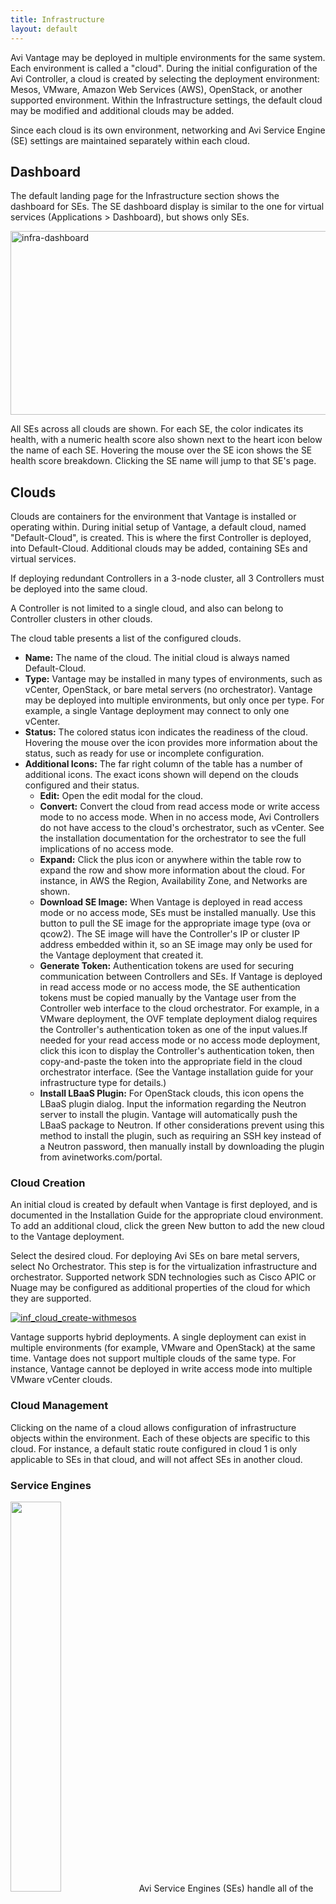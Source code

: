 ```yaml
---
title: Infrastructure
layout: default
---
```

Avi Vantage may be deployed in multiple environments for the same system. Each environment is called a "cloud". During the initial configuration of the Avi Controller, a cloud is created by selecting the deployment environment: Mesos, VMware, Amazon Web Services (AWS), OpenStack, or another supported environment. Within the Infrastructure settings, the default cloud may be modified and additional clouds may be added.

Since each cloud is its own environment, networking and Avi Service Engine (SE) settings are maintained separately within each cloud.
<a name="dashboard"></a>

## Dashboard

The default landing page for the Infrastructure section shows the dashboard for SEs. The SE dashboard display is similar to the one for virtual services (Applications > Dashboard), but shows only SEs.

<a href="img/infra-dashboard-1.png"><img class="alignnone size-full wp-image-5194" src="img/infra-dashboard-1.png" alt="infra-dashboard" width="919" height="294"></a>

All SEs across all clouds are shown. For each SE, the color indicates its health, with a numeric health score also shown next to the heart icon below the name of each SE. Hovering the mouse over the SE icon shows the SE health score breakdown. Clicking the SE name will jump to that SE's page.
<a name="clouds"></a>

## Clouds

Clouds are containers for the environment that Vantage is installed or operating within. During initial setup of Vantage, a default cloud, named "Default-Cloud", is created. This is where the first Controller is deployed, into Default-Cloud. Additional clouds may be added, containing SEs and virtual services.

If deploying redundant Controllers in a 3-node cluster, all 3 Controllers must be deployed into the same cloud.

A Controller is not limited to a single cloud, and also can belong to Controller clusters in other clouds.

The cloud table presents a list of the configured clouds.

* **Name:** The name of the cloud. The initial cloud is always named Default-Cloud.
* **Type:** Vantage may be installed in many types of environments, such as vCenter, OpenStack, or bare metal servers (no orchestrator). Vantage may be deployed into multiple environments, but only once per type. For example, a single Vantage deployment may connect to only one vCenter.
* **Status:** The colored status icon indicates the readiness of the cloud. Hovering the mouse over the icon provides more information about the status, such as ready for use or incomplete configuration.
* **Additional Icons:** The far right column of the table has a number of additional icons. The exact icons shown will depend on the clouds configured and their status.  
    * **Edit:** Open the edit modal for the cloud.
    * **Convert:** Convert the cloud from read access mode or write access mode to no access mode. When in no access mode, Avi Controllers do not have access to the cloud's orchestrator, such as vCenter. See the installation documentation for the orchestrator to see the full implications of no access mode.
    * **Expand:** Click the plus icon or anywhere within the table row to expand the row and show more information about the cloud. For instance, in AWS the Region, Availability Zone, and Networks are shown.
    * **Download SE Image:** When Vantage is deployed in read access mode or no access mode, SEs must be installed manually. Use this button to pull the SE image for the appropriate image type (ova or qcow2). The SE image will have the Controller's IP or cluster IP address embedded within it, so an SE image may only be used for the Vantage deployment that created it.
    * **Generate Token:** Authentication tokens are used for securing communication between Controllers and SEs. If Vantage is deployed in read access mode or no access mode, the SE authentication tokens must be copied manually by the Vantage user from the Controller web interface to the cloud orchestrator. For example, in a VMware deployment, the OVF template deployment dialog requires the Controller's authentication token as one of the input values.If needed for your read access mode or no access mode deployment, click this icon to display the Controller's authentication token, then copy-and-paste the token into the appropriate field in the cloud orchestrator interface. (See the Vantage installation guide for your infrastructure type for details.)
    * **Install LBaaS Plugin:** For OpenStack clouds, this icon opens the LBaaS plugin dialog. Input the information regarding the Neutron server to install the plugin. Vantage will automatically push the LBaaS package to Neutron. If other considerations prevent using this method to install the plugin, such as requiring an SSH key instead of a Neutron password, then manually install by downloading the plugin from avinetworks.com/portal. 

<a name="cloud_creation"></a>

### Cloud Creation

An initial cloud is created by default when Vantage is first deployed, and is documented in the Installation Guide for the appropriate cloud environment. To add an additional cloud, click the green New button to add the new cloud to the Vantage deployment.

Select the desired cloud. For deploying Avi SEs on bare metal servers, select No Orchestrator. This step is for the virtualization infrastructure and orchestrator. Supported network SDN technologies such as Cisco APIC or Nuage may be configured as additional properties of the cloud for which they are supported.

<a href="img/inf_cloud_create-withmesos.jpg"><img class="alignnone size-full wp-image-4542" src="img/inf_cloud_create-withmesos.jpg" alt="inf_cloud_create-withmesos"></a>

Vantage supports hybrid deployments. A single deployment can exist in multiple environments (for example, VMware and OpenStack) at the same time. Vantage does not support multiple clouds of the same type. For instance, Vantage cannot be deployed in write access mode into multiple VMware vCenter clouds.

### Cloud Management

Clicking on the name of a cloud allows configuration of infrastructure objects within the environment. Each of these objects are specific to this cloud. For instance, a default static route configured in cloud 1 is only applicable to SEs in that cloud, and will not affect SEs in another cloud.

### Service Engines

<img class="alignright" src="img/architecture_2-1.jpg" width="40%" height="40%"> Avi Service Engines (SEs) handle all of the data plane operations within Vantage. SEs host the virtual services and require either direct or routable access to all client and server networks a virtual service touches.

A typical Vantage deployment may have many SEs for various purposes, such as redundancy, scalability, and accommodating large numbers of applications being served. SEs are always grouped within the context of a SE group, which provides settings for high availability, scalability, and potentially resource isolation for tenants.

* <a href="#service-engines">Service Engines Page ›</a>
* <a href="#service-engine-details">Service Engine Quick Info Popup ›</a>
* <a href="#create-service-engine">Create a Service Engine ›</a>
* <a href="#delete-service-engine">Delete a Service Engine ›</a> 

<a name="service-envgines"></a>

### Service Engines Page

The Service Engines page lists the SEs that are currently configured in Vantage.

<a href="img/se-list.png"><img class="alignnone size-full wp-image-5168" src="img/se-list.png" alt="se-list" width="919" height="434"></a>

To display the SE list for a cloud, select Infrastructure > Clouds, click on a cloud name, and click Service Engines.

This page includes the following functions:

* **Search:** Search through the list of object names.
* **Edit:** Opens the Edit Service Engine popup. 

This page contains the following information for each SE in the selected cloud:

* **Name:** Lists the name of each SE. Clicking the name of an SE opens the Analytics tab of the Service Engine Details page.
* **Health:** Provides both a numeric health score from 1-100 and a color-coded status to provide quick information about the health of the SE.  
    * Hovering the cursor over the score opens the Health Score popup for the SE.
    * The View Health link at the bottom of the popup opens the Health tab of the Service Engine Details page.
    * Clicking within the Health Score opens the Analytics tab of the Service Engine Details page. > <strong>Note:</strong> Clicking on blank space in the Service Engine row will expand the row to show the list of virtual services assigned this this SE.
 

<a name="service-engine-details"></a>

### Service Engines Details Page

The Service Engine Details page shows information about the currently selected SE.

<a href="img/se-details-drilleddown.png"><img class="alignnone size-full wp-image-5178" src="img/se-details-drilleddown.png" alt="se-details-drilleddown" width="921" height="709"></a>

This page contains the following popup and tabs:

* <a href="#quickinfo-popup">Quick Info Popup ›</a>
* <a href="#analytics-tab">Analytics Tab ›</a>
* <a href="#health-tab">Health Tab ›</a>
* <a href="#events-tab">Events Tab ›</a>
* <a href="#alerts-tab">Alerts Tab ›</a> 

<a name="quickinfo-popup"></a>

### Service Engine Quick Info

Hovering over or clicking the name of the SE in the top left corner of the Service Engine Details page opens the Service Engine Info popup for that SE.

<a href="img/se-details-hoverover.png"><img class="alignnone size-full wp-image-5171" src="img/se-details-hoverover.png" alt="se-details-hoverover" width="360" height="426"></a>

This popup provides the following information for the SE:

* **Management IP:** IP address the SE uses to communicate with the Controller.
* **Uptime:** The amount of time in days and hours that the SE has been either active or down.
* **Management Interface:** Network interface being used to allow the SE to communicate with the Controller. This address is reserved for management, and is not used for data plane or load balanced traffic. If management and data plane traffic will share the same network, they will still use two separate network interfaces and IP addresses.
* **Management Network:** Network used by the SE to communicate with the Controller. This may be the same network as one of the data networks used for load balancing. Best practice is to utilize a separate, dedicated network for control plane communications.
* **Service Engine group:** SE group that this SE belongs to. If you did not create an SE group, or the virtual service was not assigned to a unique SE group, then a new SE will default to the Default SE group.
* **Physical Host:** IP address of the physical server hosting the virtual machine on which the SE is running.
* **System Memory:** Amount of used versus available memory. Memory utilization should not exceed 90% for an extended period of time.
* **Disk Usage:** Percentage of allocated storage space being used by the SE. By default, an SE will be allocated 10 GB of storage. As the storage becomes full, logs may be purged prior to indexing. Adding more storage to a SE allows a greater volume of logs to be stored.
* **Number of CPUs:** Number of virtual CPU cores allocated to the SE. An idle SE will still consume some CPU as it is running normal housekeeping processes. An SE should not exceed 90% for an extended period of time as it may introduce latency in client transactions. 

<a name="analytics-tab"></a>

### Service Engine Analytics

The Analytics tab presents information about various performance metrics over the time period selected.

### Service Engine Analytics: Metrics

The following metrics are available for SEs:

<img class="alignright" style="margin: 10px 0 10px 10px;" src="img/infra-se-metric1.jpg">

* **Throughput:** Total bandwidth flowing through the SE for all virtual services being hosted by that SE. This includes the bandwidth flowing in and out of the SE between the client and the virtual service, and the traffic between the SE and the servers. Thus, an SE may report approximately double the throughput of its virtual services. 

<img class="alignright" style="margin: 10px 0 10px 10px;" src="img/infra-se-metric2.jpg">

* **CPU Usage:** Displays the utilization of the CPUs allocated to the SE. The total number of CPUs appears in the Service Engine Quick Info Popup. Under normal conditions, CPU usage should not regularly exceed 90%, as this may cause latency in the virtual services and disrupt the client experience. The CPU Usage metric tile shows a horizontal bar indicating current usage, with a red line at the right to indicate how close the SE is to pushing the limits of its available CPU capacity.You may indirectly control or improve CPU usage by taking actions, such as:  
    * **Configuration:** Changing the configuration of virtual services, such as changing SSL or compression settings, will impact the CPU usage.
    * **CPU Allocation:** Allocating more vCPUs per SE. The default setting is two vCPUs per SE. Increasing this number is particularly useful for tasks such as SSL termination or compression which heavily consume CPU resources. The setting for the number of vCPUs assigned to an SE is in the SE group.
    * **Scale Out:** Reduce the CPU load by scaling this SE's virtual services across additional SEs, which will increase the total capacity and reduce the load on this SE. The high availability setting of the SE group dictates when a virtual service should be scaled out across additional SEs or simply migrated away from a busy SE.
    * **CPU Reservation:** By default, CPUs resource is not reserved in a VMware deployment. Within vCenter, you may enable reservation for the SE's virtual machine, which guarantees that other virtual machines sharing the same physical host server will not be able to borrow or compete for CPU resources. This setting may be changed in the SE group properties. Changes will take effect for new SEs only. To make this change for existing SEs, it must be manually changed within vCenter. Refer to your VMware documentation. 

<img class="alignright" style="margin: 10px 0 10px 10px;" src="img/infra-se-metric3.jpg">

* **Interface Throughput:** Shows the combined throughput for all network interfaces utilized by this SE. Throughput is measured as both client and server side of any virtual services, plus the management traffic between the SE and the Controllers. 

<img class="alignright" style="margin: 10px 0 10px 10px;" src="img/infra-se-metric4.jpg">

* **Virtual Service Throughput:** Shows the combined throughput for all network interfaces utilized by this SE. Throughput is measured as both client and server side of any virtual services, plus the management traffic between the SE and the Controllers. 

### Service Engine Analytics: Chart Pane

The main chart pane in the middle of the Analytics tab displays a detailed historical chart of the selected Metric tile for the current virtual service, pool, or SE.

* Hovering the mouse over any point in the chart will display the results for that selected time in a popup window.
* Clicking within the chart will freeze the popup at that point in time. This may be useful when the chart is scrolling as the display updates over time.
* Clicking again will unfreeze the highlighted point in time. 

<img src="img/inf_chart_pane.jpg" alt="">

Many charts contain radio buttons in the top right that allow you to customize which data should be excluded from the chart. For example, if the End to End Timing chart is heavily skewed by one very large metric, then deselecting that metric by clearing the appropriate radio button will re-factor the chart based on the remaining metrics shown. This may change the value of the vertical Y-axis.

Some charts also contain overlay items, which will appear as color-coded icons along the bottom of the chart.

### Service Engine Analytics: Overlays Pane

The overlays pane allows you to overlay icons signifying important events within the timeline of the chart pane. This feature helps you correlate anomalies, alerts, configuration changes, and system events with changes in traffic patterns.

<img src="img/details_overlays_about.jpg" alt="">

Within the overlays pane:

* Each overlay type displays the number of entries for the selected time period.
* Clicking an overlay button toggles that overlay's icons in the chart pane. The button lists the number of instances (if any) of that event type within the selected time period.
* Selecting an overlay button displays the icon for the selected event type along the bottom of the chart pane. Multiple overlay icon types may overlap. Clicking the overlay type's icon in the chart pane will bring up additional data below the Overlay Items bar. The following overlay types are available:  
    * **Anomalies:** Display anomalous traffic events, such as a spike in server response time, along with corresponding metrics collected during that time period.
    * **Alerts:** Display alerts, which are filtered system-level events that have been deemed important enough to notify an administrator.
    * **Config Events:** Display configuration events, which track configuration changes made to Vantage by either an administrator or an automated process.
    * **System Events:** Display system events, which are raw data points or metrics of interest. System events can be noisy, and are best used by alerts which filter and classify these raw events by severity. 

### SE Analytics: Anomalies Overlay

The Anomalies overlay displays periods during which traffic behavior was considered abnormal based on recent historical moving averages. Changing the time interval will provide greater granularity and potentially show more anomalies. Clicking the Anomalies Overlay button displays yellow anomaly icons in the chart pane, which can scroll down to view additional information related to that anomaly. During times of anomalous traffic, Vantage records any metrics that have deviated from the norm, which may provide hints as to the root cause of the anomaly.
> Note: An anomaly is defined as a metric that has a deviation of 4 sigma or greater across the moving average of the chart. 
> Note: Anomalies are not recorded or displayed in the real time mode.
 

These metrics are defined as follows:

<img src="img/details_overlays_anomalies.jpg" alt="">

* **Timestamp:** Date and time when the anomaly was detected. This may either span the full duration of the anomaly, or merely be near the same time window.
* **Type:** The specific metric deviating from the norm during the anomaly period. To be included, the metric deviation must be greater than 4 sigma. Numerous types of metrics, such as CPU utilization, bandwidth, or disk I/O may trigger anomalous events.
* **Entity:** Name of the specific object that is reporting this metric.
* **Entity Type:** Type of entity that caused the anomaly. This may be one of the following:  
    * Virtual Machine (server); these metrics require Vantage to be configured for either read or write access to the virtualization orchestrator such as vCenter or OpenStack. In the example above, CPU utilization of the two servers was learned by querying vCenter.
    * Virtual service
    * SE
* **Time Series:** Thumbnail historical graph for the selected metric, including the most current value for the metric which will be data on the far right. Moving the mouse over the chart pane will show the value of the metric for the selected time. Use this to compare the normal, current, and anomaly time periods.
* **Deviation:** Change or deviation from the moving average, either higher or lower. The time window for the moving average depends on the time series selected for the Analytics tab. 

### SE Analytics: Alerts Overlay

The Alerts overlay displays the results of any events that meet the filtering criteria defined in the Alerts tab. Alerts notify administrators about important information or changes to a site that may require immediate attention.

Alerts may be transitory, meaning they may expire after a defined period of time. For instance, Vantage may generate an alert if a server is down and then allow that alert to expire after a specified time period once the server comes back online. The original event remains available for later troubleshooting purposes.

Clicking the Alerts icon in the Overlay Items bar displays any red Alerts icons in the chart Pane. Selecting one of these chart alerts will bring up additional information below the Overlay Items bar, which will show the following information:

<img src="img/details_overlays_alerts.jpg" alt="">

* **Timestamp:** Date and time when the Alert occurred.
* **Resource Name:** Name of the object that is reporting the Alert.
* **Level:** Severity of the Alert. You can use the priority level to determine whether additional notifications should occur, such as sending an email to administrators or sending a log to Syslog servers. The level may be one of the following:  
    * **High:** Red
    * **Medium:** Yellow
    * **Low:** Blue
* **Summary:** Brief description of the event.
* **Actions:**  
    * **Dismiss** the Alert with the red X to remove it from both the list shown and the Alert icon the chart pane. Dismissing an Alert here is the same as dismissing it via the bell icon at the top of the screen next to the Health Score, or dismissing it via the Alerts tab.
    * **Edit** the Alert filter to make Vantage more or less sensitive to generating new <a href="/docs/configuration-guide/operations/alerts/">alerts</a>.
* **Expand/Contract:** Clicking the plus (+) or minus sign (-) for an Alert opens and closes a sub-table showing more detail about the Alert. This will typically show the original events that triggered the alert. 

### SE Analytics: Config Events Overlay

The Config Events overlay displays configuration events, such as changing the Vantage configuration by adding, deleting, or modifying a pool, virtual service, or SE, or an object related to the object being inspected. If traffic dropped off at precisely 10:00 a.m., and at that time an administrator made a change to the virtual services security settings, there's a good chance the cause of the change in traffic was due to the (mis)configuration.

<img src="img/details_overlays_config_events.jpg" alt="">

Clicking the Config Events icon in the Overlay Items bar displays any blue Config Event icons in the chart pane. Selecting one of these chart alerts will bring up additional information below the Overlay Items bar, which will show the following information:

* **Timestamp:** Date and time when the configuration change occurred.
* **Event Type:** Always be scoped to *Configuration* event types.
* **Resource Name:** Name of the object that has been modified.
* **Event Code:** There are three event codes:  
    * CONFIG_CREATE
    * CONFIG_UPDATE
    * CONFIG_DELETE
* **Description:** Brief description of the event.
* **Expand/Contract:** Clicking the plus (+) or minus sign (-) for a configuration event either expands or contracts a sub-table showing more detail about the event. When expanded, this shows a difference comparison of the previous configuration versus the new configuration, as follows:  
    * Additions to the configuration, such as adding a health monitor, will be highlighted in green in the new configuration.
    * Removing a setting will be highlighted in red in the previous configuration.
    * Changing an existing setting will be highlighted in yellow in both the previous and new configurations. 

### SE Analytics: System Events Overlay

This overlay displays System Events relevant to the current object, such as a server changing status from up to down or the health score of a virtual service changing from 50 to 100.

Clicking the System Events icon in the Overlay Items bar displays any purple System Event icons in the chart pane. Select a system event icon in the chart pane to bring up more information below the Overlay Items bar.

* **Timestamp:** Date and time when the system even occurred.
* **Event Type:** This will always be System.
* **Resource Name:** Name of the object that triggered the event.
* **Event Code:** High-level definition of the event, such as VS_Health_Change or VS_Up.
* **Description:** Brief description of the system event.
* **Expand/Contract:** Clicking the plus (+) or minus sign (-) for a system event expands or contracts that system event to show more information. 

<a name="health-tab"></a>

### Service Engine Health

The health score of an on object is comprised from the following scores:

* **Performance:** Performance score (1-100) for the selected item. A score of 100 is ideal, meaning clients are not receiving errors and connections or requests are quickly returned.
* **Resource Penalty:** Any penalty assessed because of resource availability issues is assigned a score, which is then subtracted from the Performance score. A score of 0 is ideal, meaning there are no obvious resource constraints on Vantage or virtualization orchestrator connected servers.
* **Anomaly Penalty:** Any penalty assessed because of anomalous events is assigned a score, which is then subtracted from the Performance score. An ideal score is 0, which means Vantage has not seen recent anomalous traffic patterns that may imply future risk to the site.
* **Health Score:** The final health score for the selected item equals the Performance Score minus the Resource and Anomaly Penalty scores. 

The sidebar tiles show the scores of each of the three subcomponents of the health score, plus the total score. To determine why an object such as a virtual service has a low health score, select one of the first three tiles that is showing a subpar score.

This will bring up additional sub-components for the top level metric, such as pools, connection Apdex, Response Apdex, or others. Again, select the tile that is showing the worst score. Some tiles may have additional information shown in the main chart section that requires scrolling down to view. Clicking on a tile for another object such as a pool or SE will jump to the Insights page for that object.

The chart pane of the tab shows a detailed graph of the selected score:

* Clicking any of the summary Metrics tiles on the sidebar displays the detailed version of that graph in the chart pane of the tab. Additional details may display at the bottom of the tab that show various factors contributing to that score.
* Hovering your mouse cursor over any of the charts displays the health score for the selected date and time on all graphs. 

<a name="events-tab"></a>

### Service Engine Events

The Events tab presents system-generated events over the time period selected for the SE. System events are applicable to the context in which you are viewing them. For example, when viewing events for a SE, only events that are relevant to that object are displayed.

<a href="img/se-details-events.png"><img class="alignnone size-full wp-image-5182" src="img/se-details-events.png" alt="se-details-events" width="922" height="392"></a>

The top of this tab displays the following items:

* **Search:** The Search field allows you to filter the events using whole words contained within the individual events.
* **Refresh:** Clicking Refresh updates the events displayed for the currently-selected time.
* **Number:** The total number of events being displayed. The date/time range of those events appear beneath the Search field on the left.
* **Clear Selected:** If filters have been added to the Search field, clicking the Clear Selected (**X**) icon on the right side of the search bar will remove those filters. Each active search filter will also contain an **X** that you can click to remove the specific filter.
* **Histogram:** The Histogram shows the number of events over the period of time selected. The X-axis is time, while the Y-axis is the number of events during that bar’s period of time.  
    * Hovering the cursor over a Histogram bar displays the number of entries represented by that bar, or period of time.
    * Click and drag inside the histogram to refine the date/time period which further filters the events shown. When drilling in on the time in the Histogram, a Zoom to selected link appears above the Histogram. This expands the drilled in time to expand to the width of the Histogram, and also changes the Displaying pull-down menu to Custom. To return to the previously selected time period, use the Display pull-down menu. 

The table at the bottom of the **Events** tab displays the events that matched the current time window and any potential filters. The following information appears for each event:

* **Timestamp:** Date and time the event occurred. Highlighting a section of the histogram allows further filtering of events within a smaller time window.
* **Event Type:** This may be one of the following:  
    * **System:** System events are generated by Vantage to indicate a potential issue or create an informational record, such as VS_Down.
    * **Configuration:** Configuration events track changes to the Vantage configuration. These changes may be made by an administrator (through the CLI, API, or GUI), or by automated policies.
* **Resource Name:** Name of the object related to the event, such as the pool, virtual service, SE, or Controller.
* **Event Code:** A short event definition, such as Config_Action or Server_Down.
* **Description:** A complete event definition. For configuration events, the description will also show the username that made the change.
* **Expand/Contract:** Clicking the plus (+) or minus sign (-) for an event log either expands or contracts that event log. Clicking the + and – icons in the table header expands and collapses all entries in this tab. 

For configuration events, expanding the event displays a difference comparison between the previous and new configurations.

* New fields will appear highlighted in green in the new configuration
* Removed fields will appear highlighted in red.
* Changed fields will show highlighted in yellow. 

<a name="alerts-tab"></a>

### Service Engine Alerts

The Alerts tab displays specified events that have trigger an alert. Alert actions can be configured, and proactive notifications generated via Syslog or email in the Notifications tab of the Administration page. Alerts act as filters that provide notification for prioritized events or combinations of events through various mechanisms such as the Vantage web interface, email, or Syslog. Vantage includes a number of default alerts based on events deemed to be universally important.

The top of this tab shows the following items:

* **Search:** The Search field allows you to filter the alerts using whole words contained within the individual alerts.
* **Refresh:** Clicking Refresh updates the alerts displayed for the currently-selected time.
* **Number:** The total number of alerts being displayed. The date/time range of those alerts appear beneath the Search field on the left.
* **Dismiss:** Select one or more alerts from the table below then click Dismiss to remove the alert from the list. > Note: Alerts are transitory, meaning they will eventually and automatically expire. Their intent is to notify an administrator of an issue, rather than being the definitive record for issues. Alerts are based on events, and the parent event will still be in the events record.
 

The table at the bottom of the Alerts tab displays the following alert details:

<img src="img/details_alerts_tab_10-1.jpg" alt="">

* **Timestamp:** Date and time when the alert was triggered. Changing the time interval using the Displaying pull-down menu may potentially show more alerts.
* **Resource Name:** Name of the object that is the subject of the alert, such as a Server or virtual service.
* **Level:** Severity level of the alert, which can be High, Medium, or Low. Specific notifications can be set up for the different levels of alerts via the Administration page's Alerts Overlay.
* **Summary:** Summarized description of the alert.
* **Action:** Click the appropriate button to act on the alert:  
    * **Dismiss:** Clicking the red **X** dismisses the alert and removes it from the list of displayed alerts.
    * **Edit:** Clicking the blue pencil icon opens the Edit Alert Config popup for the alert configuration that triggered this alert. This can include a verbose and customized description of the alert or allow an administrator to alter settings such as the severity of the alert.
* **Expand/Contract:** Clicking the plus (**+**) or minus sign (**-**) for an event log either expands or contracts that event log to display more information. Clicking the **+** and **–** icon in the table header expands and collapses all entries in this tab 

<a name="create-service-engine"></a>

### Service Engine Create: Write Access Mode Deployments

An Avi Controller that is deployed in write access mode has full write access to the virtualization platform and can automatically deploy new SEs and modify the network configuration of existing SEs. The Controller will place the virtual service on a SE within a cluster and host that has optimal reachability to the servers. In a new Vantage deployment, the first SE will not be created until the first virtual service is created, as this is required to know which server network will be used.

<img class="alignright" style="margin: 20px 0 10px 10px;" src="img/inf_se_creation.jpg"> The health score of a newly created virtual service will appear as gray with an exclamation point while the SE is being created; hovering the mouse over the health score will show the status as Creating. During this time, the Controller copies the SE image file from itself to the host server, sets up virtual machine settings via the virtualization orchestrator, then sets the network adapters and IP addresses required to reach clients and servers. This process may take anywhere from a few seconds to a few minutes, depending on the time it takes to copy the SE image across the network to a physical host. If creation of the SE fails, the Controller will wait for five minutes and then attempt to recreate the SE on a new host.

In an established environment, a new virtual service may use an existing SE and thus be brought up immediately. Preferences for high availability, scalability, and number of virtual services per SE are defined within the SE group settings.

If all virtual services for a SE are deleted and the SE is no longer in use, the Controller will wait 120 minutes before automatically removing the unused SE. This setting may be configured via the SE group properties.

### Service Engine Create: Read/No Access Mode Deployments

When Vantage is deployed in read access mode or no access mode, Vantage does not have write access to the virtualization infrastructure. In this case, an administrator must manually perform any operations that require write access to the virtualization environment (create and delete SEs and configure network settings).

A new virtual service may be able to use an existing SE, though it may still require an administrator to change the network settings such as adding a new network interface into a port group required for access to servers.

Creating a new SE when the Avi Controller has Read or no access to the virtualization platform is almost identical to the process described in the Installation Guide for your selected virtualization platform, except that:

* If the data plane network interfaces (those processing load balanced traffic) need to be set to a static IP address, an administrator will need to manually match the network interface shown in the Avi Controller with the Network Adapter shown in the virtualization platform. The Controller cannot poll the Network Name because it does not have access to the virtualization platform.
* An admin will need to find the MAC Address of the virtual machine's network adapter that clients wish to use, and then correspond that to the MAC Address shown in the Edit a Service Engine popup. 

### Edit a Service Engine

The Edit Service Engine popup allows an administrator to modify the network settings for the SE. To edit an SE, select Infrastructure > Service Engines and click on the SE name or on the edit icon.

<a href="img/se-edit.png"><img class="alignnone size-full wp-image-5185" src="img/se-edit.png" alt="se-edit" width="745" height="588"></a>
> <strong>Note:</strong> Properties such as hardware resources and VLAN placement are configured within the SE group.
 

Many networking properties can be configured on the Networks tab and in the Service Engine Edit popup. Editing the SE properties will only affect the specific SE being modified; you will need to manually modify any new SE created thereafter. If Vantage has No access to the hypervisor, the administrator will need to manually edit the network and IP settings for each SE. For deployments in write access mode, editing the values on the Network tab is needed to ensure that any new SE will inherit the desired settings.

* **Service Engine Group:** An SE may be manually migrated to a different SE group by selecting the new SE group from the dropdown menu. Moving a SE is not graceful. It will first terminate any existing connections.
* **DHCP:** DHCP may be enabled per network interface, not per IP network. This is the default setting for all network interfaces. An SE attempting to use DHCP to acquire an IP address will retry every five minutes and will generate an error in the events log if it is unsuccessful.**Note:** A single interface may have multiple networks configured. It is therefore possible to have both DHCP and static IP addresses configured for a single interface.
* **Default Gateway:** Enter a new IP address for the gateway in the Default Gateway field. 

<a name="delete-service-engine"></a>

### Delete a Service Engine

An SE may be deleted for many reasons, such as:

* Placement on a different physical host.
* Updating resource sizes (e.g., number of vCPUs)
* Reduced load no longer requires as many SEs. 

If Vantage is deployed to have write access mode to the hypervisor orchestrator, Vantage will automatically delete unused SEs. If Vantage is deployed in read access mode or no access mode, SEs may be deleted from the Controller, but it will still require an administrator to manually delete the SE from the virtualization platform.

**Note: To delete an SE from a Controller immediately rather than wait for the SE to time out based on the SE group settings, use the CLI or API.**

### Service Engine Group

An SE group is a collection of one or more SEs that may share properties, such as network access and failover. An SE cannot scale out across or fail over to an SE which is in a different SE group, even if both SEs share the same physical host or network properties. Different applications can thus receive guaranteed data plane isolation when deployed on different SE groups.

Virtual services created in a new Vantage deployment will be assigned to the Default-Group SE group. To deploy virtual services to a different SE group:
<ol> 
 <li>Create a new SE group.</li> 
 <li>Move or create the new virtual service in the new group using the Advanced tab of the Edit Virtual Service page.</li> 
</ol> 

When creating a new SE group in write access mode, no new SEs will be created until a virtual service is deployed to the SE group. In read access mode or no access mode deployments, the new SEs must be manually created. They will attempt to connect back to the Controller after they have booted up, at which point they will be added to the Default SE group. SEs in read access mode and no access mode deployments can be migrated to a new SE group, provided all virtual services deployed on the SE are disabled.

SEs in write access mode deployments cannot be migrated to new SE groups. Instead, the old SE is deleted and a new SE is created. This process is automatic if the virtual services are migrated.

### Service Engine Groups Page

The Service Engine Groups page lists the configured SE groups<a href="img/Screen-Shot-2016-07-08-at-3.25.20-PM.png"><img class="alignnone size-full wp-image-10782" src="img/Screen-Shot-2016-07-08-at-3.25.20-PM.png" alt="Screen Shot 2016-07-08 at 3.25.20 PM" width="1028" height="339"></a>

The table on this page contains the following information for each SE group:

* **Name:** Lists the name of each SE group.
* **/# Service Engines:** Shows the number of SEs assigned to the SE group. If the value is non-zero, clicking the row on the table will show an expanded view with the names of SEs.
* **Maximum Number of Service Engines:** Maximum number of SEs the group can contain.
* **/# Virtual Services:** Shows the number of virtual services currently assigned to the SE group. If the value is non-zero, clicking the row on the table will show an expanded view with the names of virtual services.
* **HA Mode:** High availability mode configured for the group. 

To delete an SE group, click the box at the far left of its row. A Delete button will appear. Click Delete to delete the SE groups whose rows have been checked.

**Note:** Only unused SE groups may deleted. If the SE group is in use by a virtual service, a popup will warn that dependent virtual services must first be deleted or migrated to other SE groups via the Virtual Service > Edit > Advanced properties tab. A tenant must always have a minimum of one configured SE group. The default SE group may be modified, but not deleted.

### Create a Service Engine Group

To create or edit an SE group:
<ol> 
 <li>Select Infrastructure &gt; Clouds and click on the cloud name (for example, Default-Cloud).</li> 
 <li>Select Service Engine Group to open the Service Engine Groups page, which lists the SE groups currently configured in Vantage.</li> 
 <li>Click New Service Engine Group or click on an SE group name in the table.</li> 
</ol> 

The create and edit popups for SE groups have identical properties. This popup includes the following tabs:

* Basic Settings Tab
* Advanced Tab 

Basic Settings Tab

Click New in the Edit Service Engine Group popup to open the High Availability tab.

Edit the High Availability settings:

* Name: Enter a unique name for the SE group in the Name field.
* Optionally configure any setting within the High Availability tab.
* Either click the Advanced Tab, or Save to return to the Service Engine Groups page. 

### High Availability Settings

The availability of a virtual service after an SE failure is governed by settings set at the SE group level.

<a href="img/Screen-Shot-2016-07-08-at-3.45.41-PM.png"><img class="alignnone size-full wp-image-10784" src="img/Screen-Shot-2016-07-08-at-3.45.41-PM.png" alt="Screen Shot 2016-07-08 at 3.45.41 PM" width="1348" height="494"></a>

To gain an understanding of the three HA modes defined by Vantage, refer to these articles:

* <a href="/legacy-ha-for-avi-service-engines/">Legacy HA</a>
* <a href="/cluster-ha-for-avi-service-engines/">Elastic HA</a> 

### Service Engine Capacity and Limit Settings

<a href="img/se-group-limit-settings.png"><img class="alignnone size-full wp-image-5188" src="img/se-group-limit-settings.png" alt="se-group-limit-settings" width="756" height="127"></a>

* **Number of Service Engines:** defines the maximum SEs that may be created within a SE group. This number, combined with the virtual services per SE setting, dictate the maximum number of virtual services that can be created within an SE group. If this limit is reached, it is possible new virtual services may not be able to be deployed and will show a gray, undeployed status. This setting can be useful for limiting Vantage from consuming too many virtual machines.
* **Memory per Service Engine:** Enter the amount of RAM, in MB, to allocate to all new SEs. Changes to this field will only affect new SEs. Allocating more memory to an SE will allow larger HTTP cache sizes, more concurrent TCP connections, better protection against certain DDoS attacks, and increased storage of un-indexed logs. This option is only applicable in write access mode deployments.  
    * **Memory Reserve:** Reserving memory ensures an SE will not have contention issues with over-provisioned host hardware. Reserving memory makes that memory unavailable for use by another virtual machine, even when the virtual machine that reserved those resources is powered down. Avi recommends reserving memory, as memory contention may randomly overwrite part of the SE memory, destabilizing the system. This option is applicable only for deployments in write access mode. For deployments in read access mode deployments or no access mode, memory reservation for the SE VM must be configured on the virtualization orchestrator.
* **vCPU per Service Engine:** Enter the number of virtual CPU cores to allocate to new SEs. Changes to this setting do not affect existing SEs. This option is only applicable in write access mode. Adding CPU capacity will help with computationally expensive tasks, such as SSL processing or HTTP compression.  
    * **CPU Reserve:** Reserving CPU capacity with a virtualization orchestrator ensures a SE will not have issues with over-provisioned host hardware. Reserving CPU cores makes those cores unavailable for use by another virtual machine, even when the virtual machine that reserved those resources is powered down. This option is only applicable in write access mode deployments. 

### Advanced Service Engine Group Settings

The Advanced tab in the Edit Service Engine Group popup allows configuration of optional functionality for SE groups. This tab appears only when Avi Vantage is deployed in write access mode deployments.

Note: This tab appears only when Vantage is deployed in write access mode.

<a href="img/se-group-advanced-settings.png"><img class="alignnone size-full wp-image-5215" src="img/se-group-advanced-settings.png" alt="se-group-advanced-settings" width="767" height="492"></a>

* **Service Engine Name Prefix:** Enter the prefix to use when naming the SEs within the SE group. This name will be seen both within Vantage, and as the name of the virtual machine within the virtualization orchestrator.
* **Service Engine Folder:** SE Virtual Machines for this SE group will be grouped under this folder name within the virtualization orchestrator.
* **Delete Unused Service Engines After:** Enter the number of minutes to wait before the Controller deletes an unused SE. Traffic patterns can change quickly, and a virtual service may therefore need to scale across additional SEs with little notice. Setting this field to a high value ensures that Vantage keeps unused SEs around in case of a sudden spike in traffic. A shorter value means the Controller may need to recreate a new SE to handle a burst of traffic, which may take a couple of minutes. This option is only applicable in write access mode.
* **Host Scope Service Engine Within:** SEs may be deployed on any host that most closely matches the resources and reachability criteria for placement. This setting directs the placement of SEs.  
    * **Any:** The default setting allows SEs to be deployed to any host that best fits the deployment criteria.
    * **Cluster:** Excludes SEs from deploying within specified clusters of hosts. Checking the Include checkbox reverses the logic, ensuring SEs only deploy within specified clusters.
    * **Host:** Excludes SEs from deploying on specified hosts. The Include checkbox reverses the logic, ensuring SEs only be deploy within specified hosts.
* **Data Store Scope for Service Engine Virtual Machine:** Set the storage location for SEs. Storage is used to store the OVA (vmdk) file for VMware deployments.  
    * **Any:** Vantage will determine the best option for data storage.
    * **Local:** The SE will only use storage on the physical host.
    * **Shared:** Vantage will prefer using the shared storage location. Specific data stores may be Excluded or specified via Include.
* **Virtual Service Placement:** When multiple SE groups exist within a tenant, the virtual service's Advanced tab may be used to choose which SE group to deploy the virtual service within. This may be set as a mandatory field to be populated when creating a virtual service, or when Auto is enabled, the Default-Group will be chosen.
* **Management Network:** If the SEs require a different network for management than the Controller, it must be specified here. The SEs will use their management route to establish communications with the Controllers. 

### Service Engine Group Network Settings

The Networks tab presents the list of discovered and manually configured networks within your network environment. Individual networks can be configured for DHCP or a static IP address allocation. For VMware installations, port groups can be mapped to specific subnets.

* **DVS versus Standard Switching:** VMware supports two modes for switching, Distributed Virtual Switching and Standard Switching. Vantage works with both methods; however, some environments may have both enabled at the same time. This will cause issues for Vantage because there may be multiple port groups per subnet, and the Controller may find duplicate networks for the same IP subnets when performing network discovery. Vantage does not know which network should be used to reach clients or servers and may therefore be unable to place a new virtual service or create a SE in the correct network. You can resolve this by excluding a redundant discovered network. The virtual service Advanced and pool Advanced tabs may alternatively be used to mitigate this issue by mandating a virtual service or pool be placed in a specific network.
* **IP Address Allocation:** Vantage requires IP addresses for a SE to communicate on any desired network. By default, a SE requires one IP address for the management network to communicate with the Controller, and a separate IP address for each data network used by its virtual services or pool servers. If the management network and data network are the same, then the SE will still require two IP addresses. You can allocate IP addresses on either a per-SE basis or via the Networks tab.
* **Network versus Service Engine:** Many network related settings may be configured within both the Network tab and the Service Engine Edit popup. Configurations made within the Network tab will be applied to any new SE created via write access mode. Changes made via the Service Engine Edit popup will only be applied to the specific SE modified. 

Select Infrastructure > Networks to open the Networks tab.

The table on this tab provides the following information for each network:

<img src="img/inf_networks_networks_net-tab.jpg" alt="">

* **Name:** Name of the network.
* **Discovered Subnets:** These subnets are auto-discovered via the virtualization orchestrator. This field may be None, Excluded, or a list of one or more IP networks.
* **Configured Subnets:** These subnets are IP networks manually added within the Vantage configuration. This is often an IP network that could not be automatically discovered. 

### Edit Service Engine Group Network Settings

Click the blue Edit icon to open the Edit Network popup.

<img src="img/inf_networks_editing.jpg" alt="">

Enter the following information to edit the network:

* **Network IP Address Management:** When the DHCP option is checked, SEs will attempt to acquire any necessary IP addresses via DHCP. If an SE is unable to acquire an IP address, it will wait five minutes and try again. If no DHCP server is available or if the IP address pool is exhausted, the SE will be unable to properly obtain an IP address and may not be able to configure itself or be able to host a virtual service. Setting this option to Static implies the SE will be assigned static IP addresses.
* **Exclude Discovered Subnets:** IP networks that are discovered in a network or port group will be displayed in the blue table below this option. If there are multiple port groups with the same IP network, Vantage will not know which network should be used for the SEs, Virtual Servers, or when communicating with clients or servers. This is most common for VMware environments that use both DVS and standard switching. Excluding the subnets will exclude all subnets discovered for the network. To exclude a single subnet, first exclude all subnets and then re-add the desired subnets using the Add Subnet option.
* **Add Subnets:** Manually add an IP subnet to this network. Use this options along with Exclude Discovered Subnets to override automated discovery for this network.  
    * **IP Subnet:** Specify the IP subnet settings for the new network. For instance: 10.1.1.1/24
    * **Static IP Address Pool:** Instead of using DHCP for IP addresses for this network, SEs can use a statically allocated list of addresses. Add one or more IP addresses, either as a comma separated list or as a dash-separated range. While possible, it is not recommended to use both DHCP and a static IP pool at the same time. The IP pool allows Vantage to dynamically scale out virtual services and add new SEs. If the IP pool is exhausted for this network, then the Controller may not be able to provision or assign new SEs.
* **Save** to return to the Networks tab. 

### Static Route

Static routes allow administrators to determine the next hop path for routed traffic. Static routes may be defined for an IP subnet or a specific IP address, determined by the subnet mask defined.

A static route may also be set as the default gateway. Default gateways may also be defined within the settings of an SE, which will override the global static routes, and will be specific to the modified SE. If DHCP is not used and a default gateway needs to be defined, then it is recommended to define the gateway within the Static Routes tab, which will be applicable to all SEs.

### Static Routes Tab

Select Infrastructure > Networks > Static Routes to open the Static Routes tab. This tab includes the following functions:

* **Search:** Search through the list of routes.
* **Create:** Opens the Create Static Route popup.
* **Edit:** Opens the Edit Static Route popup.
* **Delete:** Delete the selected static routes. 

The table on this tab provides the following information for each static route:

<img src="img/inf_networks_static_routes_statroute_tab.jpg" alt="">

* **Index:** Each static route is given a unique identifier, which is used internally for referencing the route.
* **Prefix:** Any egress traffic from Vantage matching this IP subnet will be sent to the IP address of the next hop gateway. A Prefix set to Default Gateway means all traffic that does not match any other static route Prefix will be forwarded to the Next Hop for the default gateway.
* **Next Hop:** The gateway address to use when routing traffic to the IP network specified by the Prefix. 

### Create/Edit Static Route

The Create Static Route and Edit Static Route popups share the same interface.

<img src="img/inf_networks_static_routes_create-edit.jpg" alt="">

Enter the following information to create or edit a static route:

* Check the **Default Gateway** checkbox if this route should be the default for SEs. A default gateway learned from DHCP will override this gateway and will be displayed in an individual SE.
* **Prefix/Mask:** Any egress traffic from Vantage matching this IP subnet will be sent to the IP address of the next hop gateway. A Prefix set to Default Gateway means all traffic that does not match any other Prefix will be forwarded to the Next Hop for this Prefix entry.
* **Next Hop:** The gateway address to use when routing traffic to the IP network specified by the Prefix.
* **Save** to finish adding or editing the static route.  